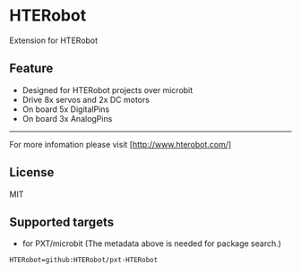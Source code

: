 # HTERobot

Extension for HTERobot

## Feature

- Designed for HTERobot projects over microbit
- Drive 8x servos and 2x DC motors
- On board 5x DigitalPins
- On board 3x AnalogPins

----------

For more infomation please visit [http://www.hterobot.com/]

## License

MIT

## Supported targets

* for PXT/microbit
(The metadata above is needed for package search.)

```package
HTERobot=github:HTERobot/pxt-HTERobot
```
